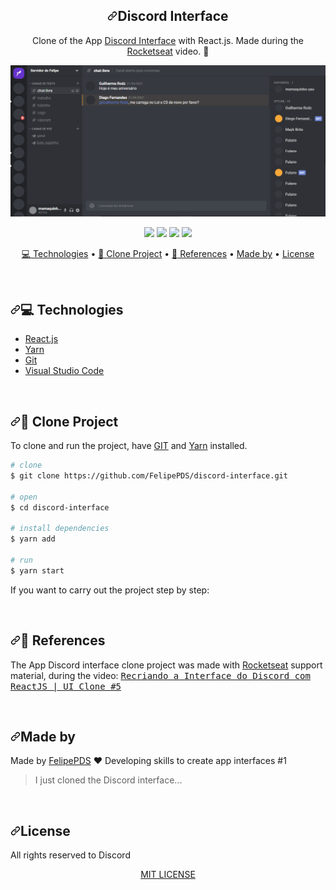 <div id="readme" class="Box-body readme blob js-code-block-container p-5 p-xl-6 gist-border-0">
    <article class="markdown-body entry-content container-lg" itemprop="text"><h1></h1><h1 align="center"><a id="user-content-discord-interface" class="anchor" aria-hidden="true" href="#discord-interface"><svg class="octicon octicon-link" viewBox="0 0 16 16" version="1.1" width="16" height="16" aria-hidden="true"><path fill-rule="evenodd" d="M7.775 3.275a.75.75 0 001.06 1.06l1.25-1.25a2 2 0 112.83 2.83l-2.5 2.5a2 2 0 01-2.83 0 .75.75 0 00-1.06 1.06 3.5 3.5 0 004.95 0l2.5-2.5a3.5 3.5 0 00-4.95-4.95l-1.25 1.25zm-4.69 9.64a2 2 0 010-2.83l2.5-2.5a2 2 0 012.83 0 .75.75 0 001.06-1.06 3.5 3.5 0 00-4.95 0l-2.5 2.5a3.5 3.5 0 004.95 4.95l1.25-1.25a.75.75 0 00-1.06-1.06l-1.25 1.25a2 2 0 01-2.83 0z"></path></svg></a>Discord Interface</h1>
<p align="center">Clone of the App <a href="https://discordinterface.netlify.app/">Discord Interface</a> with React.js. Made during the <a href="https://www.youtube.com/watch?v=x4FdZd2-_uU&amp;list=PLAW7Bip9qIeZasMZMfoGPM5iJbZDvg_BT&amp;index=6&amp;t=75s" rel="nofollow">Rocketseat</a> video. <g-emoji class="g-emoji" alias="rocket" fallback-src="https://github.githubassets.com/images/icons/emoji/unicode/1f680.png">🚀</g-emoji></p>
<p align="center">
    <img src="https://github.com/FelipePDS/discord-interface/blob/main/.github/interface-prototype.PNG" alt="Discord Interface Prototype" />        
</p>

<p align="center">
  <a href="https://github.com/FelipePDS/discord-interface/blob/master/LICENSE"><img src="https://camo.githubusercontent.com/e5e651f77c73c04dbce7b54fc437cf5e945af7a5c3928938109bd4aa9cb75a44/68747470733a2f2f696d672e736869656c64732e696f2f6769746875622f6c6963656e73652f46656c6970655044532f646973636f72642d696e746572666163653f7374796c653d666f722d7468652d6261646765" data-canonical-src="https://img.shields.io/github/license/FelipePDS/discord-interface?style=for-the-badge" style="max-width:100%;"></a> 
  <a target="_blank" rel="noopener noreferrer" href="https://camo.githubusercontent.com/d0646e939db0620989bbe8de6a365c6309f9e1fbec3c9da51173cabb85ff8121/68747470733a2f2f696d672e736869656c64732e696f2f6769746875622f7265706f2d73697a652f46656c6970655044532f646973636f72642d696e746572666163653f7374796c653d666f722d7468652d6261646765"><img src="https://camo.githubusercontent.com/d0646e939db0620989bbe8de6a365c6309f9e1fbec3c9da51173cabb85ff8121/68747470733a2f2f696d672e736869656c64732e696f2f6769746875622f7265706f2d73697a652f46656c6970655044532f646973636f72642d696e746572666163653f7374796c653d666f722d7468652d6261646765" data-canonical-src="https://img.shields.io/github/repo-size/FelipePDS/discord-interface?style=for-the-badge" style="max-width:100%;"></a>
  <a target="_blank" rel="noopener noreferrer" href="https://camo.githubusercontent.com/84a6eafc9ab2c0f921153ae73b3e2f34043f7fd229d387b991a24aff16873092/68747470733a2f2f696d672e736869656c64732e696f2f7374617469632f76313f6c6162656c3d6e706d266d6573736167653d76362e31342e3426636f6c6f723d434233383337267374796c653d666f722d7468652d6261646765266c6f676f3d6e706d266c6f676f436f6c6f723d7768697465"><img src="https://camo.githubusercontent.com/84a6eafc9ab2c0f921153ae73b3e2f34043f7fd229d387b991a24aff16873092/68747470733a2f2f696d672e736869656c64732e696f2f7374617469632f76313f6c6162656c3d6e706d266d6573736167653d76362e31342e3426636f6c6f723d434233383337267374796c653d666f722d7468652d6261646765266c6f676f3d6e706d266c6f676f436f6c6f723d7768697465" data-canonical-src="https://img.shields.io/static/v1?label=npm&amp;message=v6.14.4&amp;color=CB3837&amp;style=for-the-badge&amp;logo=npm&amp;logoColor=white" style="max-width:100%;"></a> 
  <a target="_blank" rel="noopener noreferrer" href="https://camo.githubusercontent.com/528721cb6ad8e727b6b42c6d73759b0eb14aef93283f1d015094c148c8e4e2d9/68747470733a2f2f696d672e736869656c64732e696f2f7374617469632f76313f6c6162656c3d7961726e266d6573736167653d76312e32322e3526636f6c6f723d324338454242267374796c653d666f722d7468652d6261646765266c6f676f3d7961726e266c6f676f436f6c6f723d7768697465"><img src="https://camo.githubusercontent.com/528721cb6ad8e727b6b42c6d73759b0eb14aef93283f1d015094c148c8e4e2d9/68747470733a2f2f696d672e736869656c64732e696f2f7374617469632f76313f6c6162656c3d7961726e266d6573736167653d76312e32322e3526636f6c6f723d324338454242267374796c653d666f722d7468652d6261646765266c6f676f3d7961726e266c6f676f436f6c6f723d7768697465" data-canonical-src="https://img.shields.io/static/v1?label=yarn&amp;message=v1.22.5&amp;color=2C8EBB&amp;style=for-the-badge&amp;logo=yarn&amp;logoColor=white" style="max-width:100%;"></a>
</p>
<p align="center">
  <a href="#technologies"><g-emoji class="g-emoji" alias="computer" fallback-src="https://github.githubassets.com/images/icons/emoji/unicode/1f4bb.png">💻</g-emoji> Technologies</a> • 
  <a href="#clone-project"><g-emoji class="g-emoji" alias="open_file_folder" fallback-src="https://github.githubassets.com/images/icons/emoji/unicode/1f4c2.png">📂</g-emoji> Clone Project</a> • 
  <a href="#references"><g-emoji class="g-emoji" alias="pushpin" fallback-src="https://github.githubassets.com/images/icons/emoji/unicode/1f4cc.png">📌</g-emoji> References</a> • 
  <a href="#made-by">Made by</a> • 
  <a href="#license">License</a>
</p>
<br>
<h2 id="user-content-technologies"><a id="user-content-computer-technologies" class="anchor" aria-hidden="true" href="#computer-technologies"><svg class="octicon octicon-link" viewBox="0 0 16 16" version="1.1" width="16" height="16" aria-hidden="true"><path fill-rule="evenodd" d="M7.775 3.275a.75.75 0 001.06 1.06l1.25-1.25a2 2 0 112.83 2.83l-2.5 2.5a2 2 0 01-2.83 0 .75.75 0 00-1.06 1.06 3.5 3.5 0 004.95 0l2.5-2.5a3.5 3.5 0 00-4.95-4.95l-1.25 1.25zm-4.69 9.64a2 2 0 010-2.83l2.5-2.5a2 2 0 012.83 0 .75.75 0 001.06-1.06 3.5 3.5 0 00-4.95 0l-2.5 2.5a3.5 3.5 0 004.95 4.95l1.25-1.25a.75.75 0 00-1.06-1.06l-1.25 1.25a2 2 0 01-2.83 0z"></path></svg></a><g-emoji class="g-emoji" alias="computer" fallback-src="https://github.githubassets.com/images/icons/emoji/unicode/1f4bb.png">💻</g-emoji> Technologies</h2>
<ul>
  <li><a href="https://pt-br.reactjs.org/" rel="nofollow">React.js</a></li>
  <li><a href="https://yarnpkg.com/" rel="nofollow">Yarn</a></li>
  <li><a href="https://git-scm.com/" rel="nofollow">Git</a></li>
  <li><a href="https://code.visualstudio.com/" rel="nofollow">Visual Studio Code</a></li>
</ul>
<br>
<h2 id="user-content-clone-project"><a id="user-content-open_file_folder-clone-project" class="anchor" aria-hidden="true" href="#open_file_folder-clone-project"><svg class="octicon octicon-link" viewBox="0 0 16 16" version="1.1" width="16" height="16" aria-hidden="true"><path fill-rule="evenodd" d="M7.775 3.275a.75.75 0 001.06 1.06l1.25-1.25a2 2 0 112.83 2.83l-2.5 2.5a2 2 0 01-2.83 0 .75.75 0 00-1.06 1.06 3.5 3.5 0 004.95 0l2.5-2.5a3.5 3.5 0 00-4.95-4.95l-1.25 1.25zm-4.69 9.64a2 2 0 010-2.83l2.5-2.5a2 2 0 012.83 0 .75.75 0 001.06-1.06 3.5 3.5 0 00-4.95 0l-2.5 2.5a3.5 3.5 0 004.95 4.95l1.25-1.25a.75.75 0 00-1.06-1.06l-1.25 1.25a2 2 0 01-2.83 0z"></path></svg></a><g-emoji class="g-emoji" alias="open_file_folder" fallback-src="https://github.githubassets.com/images/icons/emoji/unicode/1f4c2.png">📂</g-emoji> Clone Project</h2>
<p>To clone and run the project, have <a href="https://git-scm.com/" rel="nofollow">GIT</a> and <a href="https://yarnpkg.com/" rel="nofollow">Yarn</a> installed.</p>

```bash
# clone
$ git clone https://github.com/FelipePDS/discord-interface.git

# open
$ cd discord-interface

# install dependencies
$ yarn add

# run
$ yarn start
```

<p>If you want to carry out the project step by step:</p>
<br>
<h2 id="user-content-references"><a id="user-content-pushpin-references" class="anchor" aria-hidden="true" href="#pushpin-references"><svg class="octicon octicon-link" viewBox="0 0 16 16" version="1.1" width="16" height="16" aria-hidden="true"><path fill-rule="evenodd" d="M7.775 3.275a.75.75 0 001.06 1.06l1.25-1.25a2 2 0 112.83 2.83l-2.5 2.5a2 2 0 01-2.83 0 .75.75 0 00-1.06 1.06 3.5 3.5 0 004.95 0l2.5-2.5a3.5 3.5 0 00-4.95-4.95l-1.25 1.25zm-4.69 9.64a2 2 0 010-2.83l2.5-2.5a2 2 0 012.83 0 .75.75 0 001.06-1.06 3.5 3.5 0 00-4.95 0l-2.5 2.5a3.5 3.5 0 004.95 4.95l1.25-1.25a.75.75 0 00-1.06-1.06l-1.25 1.25a2 2 0 01-2.83 0z"></path></svg></a><g-emoji class="g-emoji" alias="pushpin" fallback-src="https://github.githubassets.com/images/icons/emoji/unicode/1f4cc.png">📌</g-emoji> References</h2>
<p>The App Discord interface clone project was made with <a href="https://rocketseat.com.br/" rel="nofollow">Rocketseat</a> support material, during the video: <kbd><a href="https://youtu.be/x4FdZd2-_uU?list=PLAW7Bip9qIeZasMZMfoGPM5iJbZDvg_BT" rel="nofollow">Recriando a Interface do Discord com ReactJS | UI Clone #5</a></kbd></p>
<br>
<h2 id="user-content-made-by"><a id="user-content-made-by" class="anchor" aria-hidden="true" href="#made-by"><svg class="octicon octicon-link" viewBox="0 0 16 16" version="1.1" width="16" height="16" aria-hidden="true"><path fill-rule="evenodd" d="M7.775 3.275a.75.75 0 001.06 1.06l1.25-1.25a2 2 0 112.83 2.83l-2.5 2.5a2 2 0 01-2.83 0 .75.75 0 00-1.06 1.06 3.5 3.5 0 004.95 0l2.5-2.5a3.5 3.5 0 00-4.95-4.95l-1.25 1.25zm-4.69 9.64a2 2 0 010-2.83l2.5-2.5a2 2 0 012.83 0 .75.75 0 001.06-1.06 3.5 3.5 0 00-4.95 0l-2.5 2.5a3.5 3.5 0 004.95 4.95l1.25-1.25a.75.75 0 00-1.06-1.06l-1.25 1.25a2 2 0 01-2.83 0z"></path></svg></a>Made by</h2>
<p>Made by <a href="https://felipepds.github.io/" rel="nofollow">FelipePDS</a> <g-emoji class="g-emoji" alias="heart" fallback-src="https://github.githubassets.com/images/icons/emoji/unicode/2764.png">❤️</g-emoji> Developing skills to create app interfaces #1</p>
<blockquote>I just cloned the Discord interface...</blockquote>
<br>
<h2 id="user-content-license"><a id="user-content-license" class="anchor" aria-hidden="true" href="#license"><svg class="octicon octicon-link" viewBox="0 0 16 16" version="1.1" width="16" height="16" aria-hidden="true"><path fill-rule="evenodd" d="M7.775 3.275a.75.75 0 001.06 1.06l1.25-1.25a2 2 0 112.83 2.83l-2.5 2.5a2 2 0 01-2.83 0 .75.75 0 00-1.06 1.06 3.5 3.5 0 004.95 0l2.5-2.5a3.5 3.5 0 00-4.95-4.95l-1.25 1.25zm-4.69 9.64a2 2 0 010-2.83l2.5-2.5a2 2 0 012.83 0 .75.75 0 001.06-1.06 3.5 3.5 0 00-4.95 0l-2.5 2.5a3.5 3.5 0 004.95 4.95l1.25-1.25a.75.75 0 00-1.06-1.06l-1.25 1.25a2 2 0 01-2.83 0z"></path></svg></a>License</h2>
<p>All rights reserved to Discord</p>
<p align="center"><a href="https://github.com/FelipePDS/discord-interface/blob/main/LICENSE">MIT LICENSE</a></p>
</article>
  </div>
